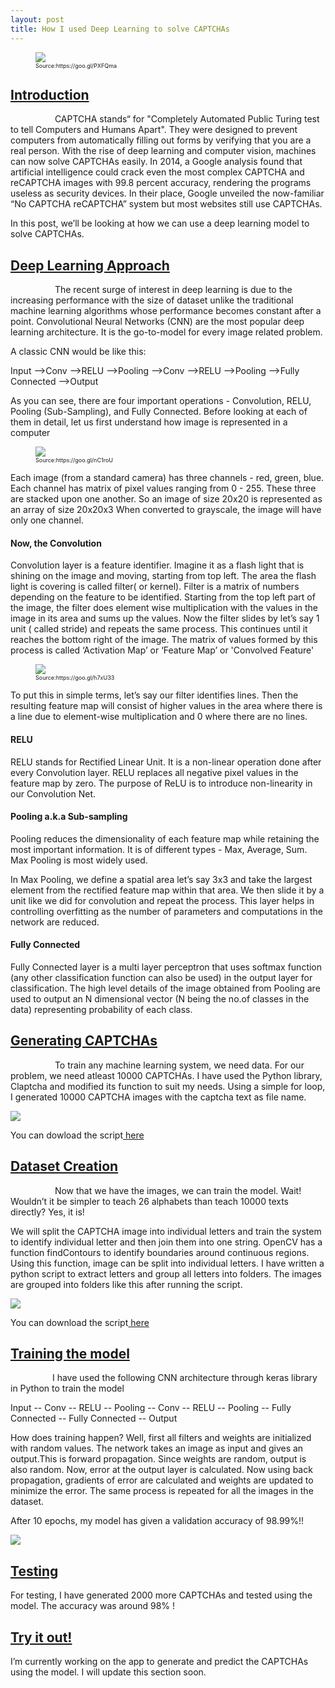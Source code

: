 ```yaml
---
layout: post
title: How I used Deep Learning to solve CAPTCHAs
---
```

<link href="https://afeld.github.io/emoji-css/emoji.css" rel="stylesheet">
<figure><img src="images/cover.jpg" align = "middle"><figcaption style = "font-size:9px;"> Source:https://goo.gl/PXFQma</figcaption></figure>
<h2><span style="text-decoration: underline;"><strong>Introduction</strong></span></h2>
<p>&nbsp;&nbsp;&nbsp;&nbsp;&nbsp;&nbsp;&nbsp;&nbsp;&nbsp;&nbsp;&nbsp;&nbsp;&nbsp;&nbsp;&nbsp;&nbsp;&nbsp; CAPTCHA stands&ldquo; for "Completely Automated Public Turing test to tell Computers and Humans Apart". They were designed to prevent computers from automatically filling out forms by verifying that you are a real person. With the rise of deep learning and computer vision, machines can now solve CAPTCHAs easily. In 2014, a Google analysis found that artificial intelligence could crack even the most complex CAPTCHA and reCAPTCHA images with 99.8 percent accuracy, rendering the programs useless as security devices. In their place, Google unveiled the now-familiar “No CAPTCHA reCAPTCHA” system but most websites still use CAPTCHAs.</p>
<p>In this post, we&rsquo;ll be looking at how we can use a deep learning model to solve CAPTCHAs.</p>
<h2><span style="text-decoration: underline;"><strong>Deep Learning Approach</strong></span></h2>
<p>&nbsp;&nbsp;&nbsp;&nbsp;&nbsp;&nbsp;&nbsp;&nbsp;&nbsp;&nbsp;&nbsp;&nbsp;&nbsp;&nbsp;&nbsp;&nbsp;&nbsp; The recent surge of interest in deep learning is due to the increasing performance with the size of dataset unlike the traditional machine learning algorithms whose performance becomes constant after a point. Convolutional Neural Networks (CNN) are the most popular deep learning architecture. It is the go-to-model for every image related problem. </p>
<p>A classic CNN would be like this:</p>
<p>Input -->Conv -->RELU -->Pooling -->Conv -->RELU -->Pooling -->Fully Connected -->Output </p>
<p>As you can see, there are four important operations - Convolution, RELU, Pooling (Sub-Sampling), and Fully Connected. 
Before looking at each of them in detail, let us first understand how image is represented in a computer</p>
<figure><img src="images/8-gif.gif" align= "middle"><figcaption style = "font-size:9px;">Source:https://goo.gl/nC1roU</figcaption></figure>
<p> Each image (from a standard camera) has three channels - red, green, blue. Each channel has matrix of pixel values ranging from 0 - 255. These three are stacked upon one another. So an image of size 20x20 is represented as an array of size 20x20x3 
When converted to grayscale, the image will have only one channel.</p>
<h4><strong> Now, the Convolution </strong></h4>
<p>Convolution layer is a feature identifier. Imagine it as a flash light that is shining on the image and moving, starting from top left. The area the flash light is covering is called filter( or kernel). Filter is a matrix of numbers depending on the feature to be identified. Starting from the top left part of the image, the filter does element wise multiplication with the values in the image in its area and sums up the values. Now the filter slides by let’s say 1 unit ( called stride) and repeats the same process. This continues until it reaches the bottom right of the image. The matrix of values formed by this process is called ‘Activation Map’ or ‘Feature Map’ or 'Convolved Feature'</p>
<figure><img src="images/convolution.gif" align = "middle"><figcaption style = "font-size:9px;">Source:https://goo.gl/h7xU33</figcaption></figure>
<p>To put this in simple terms, let’s say our filter identifies lines. Then the resulting feature map will consist of higher values in the area where there is a line due to element-wise multiplication and 0 where there are no lines.</p>
<h4><strong>RELU</strong></h4>
<p>RELU stands for Rectified Linear Unit. It is a non-linear operation done after every Convolution layer. RELU replaces all negative pixel values in the feature map by zero. The purpose of ReLU is to introduce non-linearity in our Convolution Net.</p>
<h4><strong>Pooling a.k.a Sub-sampling</strong></h4>
<p>Pooling reduces the dimensionality of each feature map while retaining the most important information. It is of different types - Max, Average, Sum. Max Pooling is most widely used.</p>
<p>In Max Pooling, we define a spatial area let’s say 3x3 and take the largest element from the rectified feature map within that area. We then slide it by a unit like we did for convolution and repeat the process.
This layer helps in controlling overfitting as the number of parameters and computations in the network are reduced.</p>
<h4><strong>Fully Connected</strong></h4>
<p>Fully Connected layer is a multi layer perceptron that uses softmax function (any other classification function can also be used) in the output layer for classification. The high level details of the image obtained from Pooling are used to output an N dimensional vector (N being the no.of classes in the data) representing probability of each class. </p>
<h2><span style="text-decoration: underline;"><strong>Generating CAPTCHAs</strong></span></h2>
<p>&nbsp;&nbsp;&nbsp;&nbsp;&nbsp;&nbsp;&nbsp;&nbsp;&nbsp;&nbsp;&nbsp;&nbsp;&nbsp;&nbsp;&nbsp;&nbsp;&nbsp; To train any machine learning system, we need data. For our problem, we need atleast 10000 CAPTCHAs. I have used the Python library, Claptcha and modified its function to suit my needs. Using a simple for loop, I generated 10000 CAPTCHA images with the captcha text as file name.</p>
<img src="images/captchas.jpg" align = "middle">
<p>You can dowload the script<a href="https://github.com/mahi27/mahi27.github.io/blob/master/Scripts/gencap.py"> here</a></p>
<h2><span style="text-decoration: underline;"><strong>Dataset Creation</strong></span></h2>
<p>&nbsp;&nbsp;&nbsp;&nbsp;&nbsp;&nbsp;&nbsp;&nbsp;&nbsp;&nbsp;&nbsp;&nbsp;&nbsp;&nbsp;&nbsp;&nbsp;&nbsp; Now that we have the images, we can train the model. Wait! Wouldn’t it be simpler to teach 26 alphabets than teach 10000 texts directly? Yes, it is! </p>
<p>We will split the CAPTCHA image into individual letters and train the system to identify individual letter and then join them into one string.
OpenCV has a function findContours to identify boundaries around continuous regions. Using this function, image can be split into individual letters. I have written a python script to extract letters and group all letters into folders. The images are grouped into folders like this after running the script.</p>
<img src="images/letters.jpg" align = "middle">
<p>You can download the script<a href="https://github.com/mahi27/mahi27.github.io/blob/master/Scripts/extractLetters.py"> here</a></p>
<h2><span style="text-decoration: underline;"><strong>Training the model</strong></span></h2>
<p>&nbsp;&nbsp;&nbsp;&nbsp;&nbsp;&nbsp;&nbsp;&nbsp;&nbsp;&nbsp;&nbsp;&nbsp;&nbsp;&nbsp;&nbsp;&nbsp;&nbsp;I have used the following CNN architecture through keras library in Python to train the model</p>
<p>Input -- Conv -- RELU -- Pooling -- Conv -- RELU -- Pooling -- Fully Connected -- Fully Connected -- Output </p>
<p>How does training happen?
Well, first all filters and weights are initialized with random values. The network takes an image as input and gives an output.This is forward propagation. Since weights are random, output is also random. Now, error at the output layer is calculated. Now using back propagation, gradients of error are calculated and weights are updated to minimize the error. The same process is repeated for all the images in the dataset.</p>
<p>After 10 epochs, my model has given a validation accuracy of 98.99%!!</p>
<img src= "images/network.jpg">
<h2><span style="text-decoration: underline;"><strong>Testing</strong></span></h2>
<p>For testing, I have generated 2000 more CAPTCHAs and tested using the model. The accuracy was around 98% !</p>
<h2><span style="text-decoration: underline;"><strong>Try it out!</strong></span></h2>
<p>I’m currently working on the app to generate and predict the CAPTCHAs using the model. I will update this section soon.</p>
